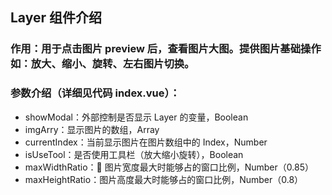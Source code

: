 ## Layer 组件介绍

### 作用：用于点击图片 preview 后，查看图片大图。提供图片基础操作如：放大、缩小、旋转、左右图片切换。

### 参数介绍（详细见代码 index.vue）：

* showModal：外部控制是否显示 Layer 的变量，Boolean
* imgArry：显示图片的数组，Array
* currentIndex：当前显示图片在图片数组中的 Index，Number
* isUseTool：是否使用工具栏（放大缩小旋转），Boolean
* maxWidthRatio： 图片宽度最大时能够占的窗口比例，Number（0.85）
* maxHeightRatio：图片高度最大时能够占的窗口比例，Number（0.8）

